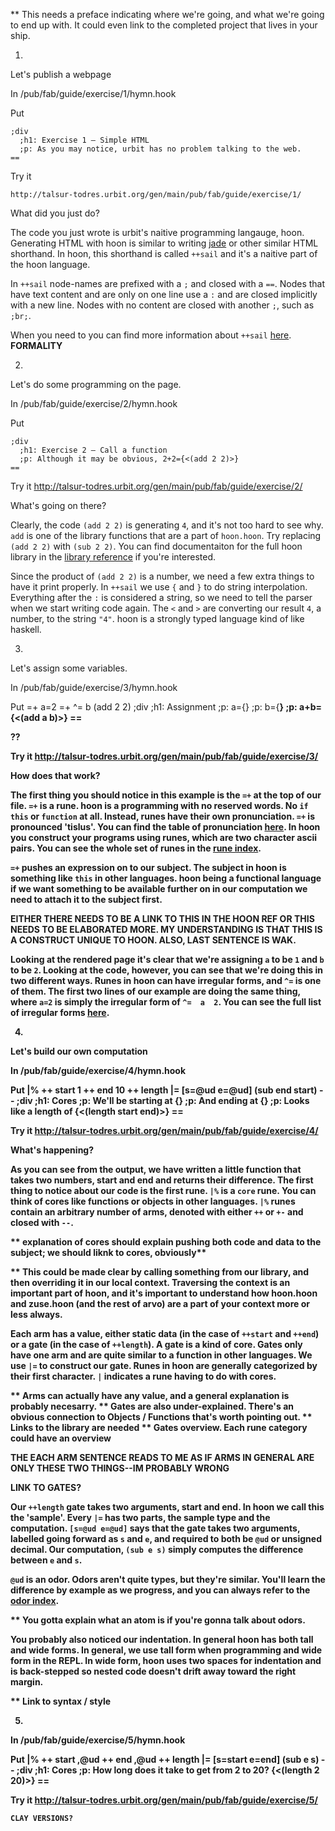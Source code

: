 **  This needs a preface indicating where we're going, and what we're going to end up with. It could even link to the completed project that lives in your ship.

1. 

Let's publish a webpage

In
    /pub/fab/guide/exercise/1/hymn.hook

Put

    ;div
      ;h1: Exercise 1 — Simple HTML
      ;p: As you may notice, urbit has no problem talking to the web.
    ==

Try it

    http://talsur-todres.urbit.org/gen/main/pub/fab/guide/exercise/1/

What did you just do?

The code you just wrote is urbit's naitive programming langauge, hoon. Generating HTML with hoon is similar to writing [jade](link) or other similar HTML shorthand. In hoon, this shorthand is called `++sail` and it's a naitive part of the hoon language.

In `++sail` node-names are prefixed with a `;` and closed with a `==`. Nodes that have text content and are only on one line use a `:` and are closed implicitly with a new line. Nodes with no content are closed with another `;`, such as `;br;`. 

When you need to you can find more information about `++sail` [here](link).  
**FORMALITY**


2.

Let's do some programming on the page. 

In
    /pub/fab/guide/exercise/2/hymn.hook

Put

    ;div
      ;h1: Exercise 2 — Call a function
      ;p: Although it may be obvious, 2+2={<(add 2 2)>}
    ==

Try it
    http://talsur-todres.urbit.org/gen/main/pub/fab/guide/exercise/2/

What's going on there?

Clearly, the code `(add 2 2)` is generating `4`, and it's not too hard to see why. `add` is one of the library functions that are a part of `hoon.hoon`. Try replacing `(add 2 2)` with `(sub 2 2)`. You can find documentaiton for the full hoon library in the [library reference](link) if you're interested. 

Since the product of `(add 2 2)` is a number, we need a few extra things to have it print properly. In `++sail` we use `{` and `}` to do string interpolation. Everything after the `:` is considered a string, so we need to tell the parser when we start writing code again. The `<` and `>` are converting our result `4`, a number, to the string `"4"`. hoon is a strongly typed language kind of like haskell. 


3. 

Let's assign some variables.

In
    /pub/fab/guide/exercise/3/hymn.hook

Put
    =+  a=2
    =+  ^=  b  (add 2 2)
    ;div
      ;h1: Assignment
      ;p: a={<a>}
      ;p: b={<b>}
      ;p: a+b={<(add a b)>}
    ==

??

Try it
    http://talsur-todres.urbit.org/gen/main/pub/fab/guide/exercise/3/

How does that work?

The first thing you should notice in this example is the `=+` at the top of our file. `=+` is a rune. hoon is a programming with no reserved words. No `if` `this` or `function` at all. Instead, runes have their own pronunciation. `=+` is pronounced 'tislus'. You can find the table of pronunciation [here](link). In hoon you construct your programs using runes, which are two character ascii pairs. You can see the whole set of runes in the [rune index](link).

`=+` pushes an expression on to our subject. The subject in hoon is something like `this` in other languages. hoon being a functional language if we want something to be available further on in our computation we need to attach it to the subject first. 

EITHER THERE NEEDS TO BE A LINK TO THIS IN THE HOON REF OR THIS NEEDS TO BE ELABORATED MORE. MY UNDERSTANDING IS THAT THIS IS A CONSTRUCT UNIQUE TO HOON. ALSO, LAST SENTENCE IS WAK. 

Looking at the rendered page it's clear that we're assigning `a` to be `1` and `b` to be `2`. Looking at the code, however, you can see that we're doing this in two different ways. Runes in hoon can have irregular forms, and `^=` is one of them. The first two lines of our example are doing the same thing, where `a=2` is simply the irregular form of `^=  a  2`. You can see the full list of irregular forms [here](link).


4. 

Let's build our own computation

In
    /pub/fab/guide/exercise/4/hymn.hook

Put
    |%
      ++  start  1
      ++  end  10
      ++  length
        |=
          [s=@ud e=@ud]
        (sub end start)
    --
    ;div
      ;h1: Cores
      ;p: We'll be starting at {<start>}
      ;p: And ending at {<end>}
      ;p: Looks like a length of {<(length start end)>}
    ==

Try it
    http://talsur-todres.urbit.org/gen/main/pub/fab/guide/exercise/4/

What's happening?

As you can see from the output, we have written a little function that takes two numbers, start and end and returns their difference. The first thing to notice about our code is the first rune. `|%` is a `core` rune. You can think of cores like functions or objects in other languages. `|%` runes contain an arbitrary number of arms, denoted with either `++` or `+-` and closed with `--`. 

** explanation of cores should explain pushing both code and data to the subject; we should liknk to cores, obviously**

** This could be made clear by calling something from our library, and then overriding it in our local context. Traversing the context is an important part of hoon, and it's important to understand how hoon.hoon and zuse.hoon (and the rest of arvo) are a part of your context more or less always.

Each arm has a value, either static data (in the case of `++start` and `++end`) or a gate (in the case of `++length`). A gate is a kind of core. Gates only have one arm and are quite similar to a function in other languages. We use `|=` to construct our gate. Runes in hoon are generally categorized by their first character. `|` indicates a rune having to do with cores.

** Arms can actually have any value, and a general explanation is probably necesarry. 
** Gates are also under-explained. There's an obvious connection to Objects / Functions that's worth pointing out. 
** Links to the library are needed
** Gates overview. Each rune category could have an overview 

**THE EACH ARM SENTENCE READS TO ME AS IF ARMS IN GENERAL ARE ONLY THESE TWO THINGS--IM PROBABLY WRONG**

**LINK TO GATES?**

Our `++length` gate takes two arguments, start and end. In hoon we call this the 'sample'. Every `|=` has two parts, the sample type and the computation. `[s=@ud e=@ud]` says that the gate takes two arguments, labelled going forward as `s` and `e`, and required to both be `@ud` or unsigned decimal. Our computation, `(sub e s)` simply computes the difference between `e` and `s`. 

`@ud` is an odor. Odors aren't quite types, but they're similar. You'll learn the difference by example as we progress, and you can always refer to the [odor index](link).

** You gotta explain what an atom is if you're gonna talk about odors.

You probably also noticed our indentation. In general hoon has both tall and wide forms. In general, we use tall form when programming and wide form in the REPL. In wide form, hoon uses two spaces for indentation and is back-stepped so nested code doesn't drift away toward the right margin. 

** Link to syntax / style 


5.

In
    /pub/fab/guide/exercise/5/hymn.hook

Put
    |%
      ++  start  ,@ud
      ++  end  ,@ud
      ++  length
        |=
          [s=start e=end]
        (sub e s)
    --
    ;div
      ;h1: Cores
      ;p: How long does it take to get from 2 to 20? {<(length 2 20)>}
    ==

Try it
    http://talsur-todres.urbit.org/gen/main/pub/fab/guide/exercise/5/


    CLAY VERSIONS?
